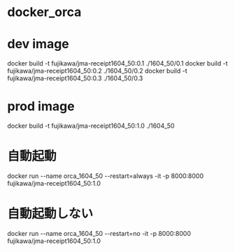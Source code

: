 # docker_orca


# dev image
docker build -t fujikawa/jma-receipt1604_50:0.1 ./1604_50/0.1
docker build -t fujikawa/jma-receipt1604_50:0.2 ./1604_50/0.2
docker build -t fujikawa/jma-receipt1604_50:0.3 ./1604_50/0.3


# prod image 
docker build -t fujikawa/jma-receipt1604_50:1.0 ./1604_50
# 自動起動
docker run --name orca_1604_50 --restart=always -it -p 8000:8000 fujikawa/jma-receipt1604_50:1.0
# 自動起動しない
docker run --name orca_1604_50 --restart=no -it -p 8000:8000 fujikawa/jma-receipt1604_50:1.0

